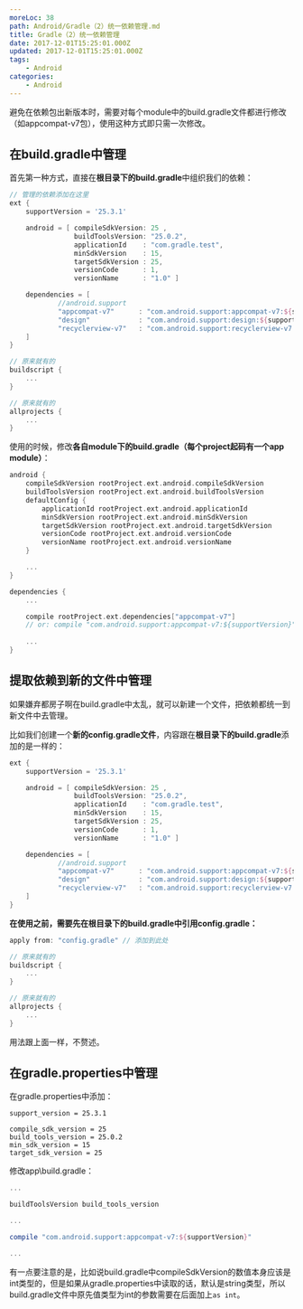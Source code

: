 ```yaml
---
moreLoc: 38
path: Android/Gradle（2）统一依赖管理.md
title: Gradle（2）统一依赖管理
date: 2017-12-01T15:25:01.000Z
updated: 2017-12-01T15:25:01.000Z
tags:
    - Android
categories:
    - Android
---
```


避免在依赖包出新版本时，需要对每个module中的build.gradle文件都进行修改（如appcompat-v7包），使用这种方式即只需一次修改。

## 在build.gradle中管理

首先第一种方式，直接在**根目录下的build.gradle**中组织我们的依赖：

```gradle
// 管理的依赖添加在这里
ext {
    supportVersion = '25.3.1'

    android = [ compileSdkVersion: 25 ,
                buildToolsVersion: "25.0.2",
                applicationId    : "com.gradle.test",
                minSdkVersion    : 15,
                targetSdkVersion : 25,
                versionCode      : 1,
                versionName      : "1.0" ]

    dependencies = [
            //android.support
            "appcompat-v7"      : "com.android.support:appcompat-v7:${supportVersion}",
            "design"            : "com.android.support:design:${supportVersion}",
            "recyclerview-v7"   : "com.android.support:recyclerview-v7:${supportVersion}",
    ]
}

// 原来就有的
buildscript {
    ...
}

// 原来就有的
allprojects {
    ...
}
```


<!--more-->

使用的时候，修改**各自module下的build.gradle（每个project起码有一个app module）**：

```gradle
android {
    compileSdkVersion rootProject.ext.android.compileSdkVersion
    buildToolsVersion rootProject.ext.android.buildToolsVersion
    defaultConfig {
        applicationId rootProject.ext.android.applicationId
        minSdkVersion rootProject.ext.android.minSdkVersion
        targetSdkVersion rootProject.ext.android.targetSdkVersion
        versionCode rootProject.ext.android.versionCode
        versionName rootProject.ext.android.versionName
    }

    ...
}

dependencies {
    ...

    compile rootProject.ext.dependencies["appcompat-v7"]
    // or: compile "com.android.support:appcompat-v7:${supportVersion}"
    
    ...
}
```

## 提取依赖到新的文件中管理

如果嫌弃都房子啊在build.gradle中太乱，就可以新建一个文件，把依赖都统一到新文件中去管理。

比如我们创建一个**新的config.gradle文件**，内容跟在**根目录下的build.gradle**添加的是一样的：

```gradle
ext {
    supportVersion = '25.3.1'

    android = [ compileSdkVersion: 25 ,
                buildToolsVersion: "25.0.2",
                applicationId    : "com.gradle.test",
                minSdkVersion    : 15,
                targetSdkVersion : 25,
                versionCode      : 1,
                versionName      : "1.0" ]

    dependencies = [
            //android.support
            "appcompat-v7"      : "com.android.support:appcompat-v7:${supportVersion}",
            "design"            : "com.android.support:design:${supportVersion}",
            "recyclerview-v7"   : "com.android.support:recyclerview-v7:${supportVersion}",
    ]
}
```

**在使用之前，需要先在根目录下的build.gradle中引用config.gradle：**

```gradle
apply from: "config.gradle" // 添加到此处

// 原来就有的
buildscript {
    ...
}

// 原来就有的
allprojects {
    ...
}
```

用法跟上面一样，不赘述。

## 在gradle.properties中管理

在gradle.properties中添加：

```properties
support_version = 25.3.1

compile_sdk_version = 25
build_tools_version = 25.0.2
min_sdk_version = 15
target_sdk_version = 25
```

修改app\build.gradle：

```gradle
...

buildToolsVersion build_tools_version

...

compile "com.android.support:appcompat-v7:${supportVersion}"

...
```

有一点要注意的是，比如说build.gradle中compileSdkVersion的数值本身应该是int类型的，但是如果从gradle.properties中读取的话，默认是string类型，所以build.gradle文件中原先值类型为int的参数需要在后面加上`as int`。

